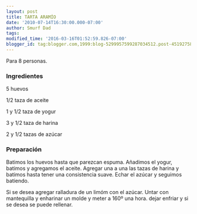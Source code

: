 ```yaml
---
layout: post
title: TARTA ARAMÍO
date: '2010-07-14T16:30:00.000-07:00'
author: Smurf Dad
tags: 
modified_time: '2016-03-16T01:52:59.826-07:00'
blogger_id: tag:blogger.com,1999:blog-5299957599287034512.post-4519275816275330065
---
```


Para 8 personas.

<h3>Ingredientes</h3>

5 huevos

1/2 taza de aceite

1 y 1/2 taza de yogur

3 y 1/2 taza de harina

2 y 1/2 tazas de azúcar

<h3>Preparación</h3>

Batimos los huevos hasta que parezcan espuma. Añadimos el yogur, batimos y agregamos el aceite. Agregar una a una las tazas de harina y batimos hasta tener una consistencia suave. Echar el azúcar y seguimos batiendo.

Si se desea agregar ralladura de un limóm con el azúcar. Untar con mantequilla y enharinar un molde y meter a 160&ordm; una hora. dejar enfriar y si se desea se puede rellenar.

